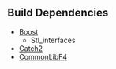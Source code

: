 ## Build Dependencies
* [Boost](https://www.boost.org/)
	* Stl_interfaces
* [Catch2](https://github.com/catchorg/Catch2)
* [CommonLibF4](https://github.com/Ryan-rsm-McKenzie/CommonLibF4)
